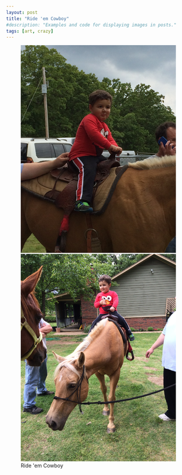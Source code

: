 ```yaml
---
layout: post
title: "Ride 'em Cowboy"
#description: "Examples and code for displaying images in posts."
tags: [art, crazy]
---
```


<figure class="half">
	<img src="/uploads/2014/05/2014-05-17 15.54.08.jpg" alt="">
	<br />
	<img src="/uploads/2014/05/2014-05-17 15.55.40.jpg" alt="">
	<figcaption>Ride 'em Cowboy</figcaption>
</figure>

